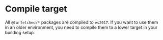 # Compile target

All `@farfetched/*` packages are compiled to `es2017`. If you want to use them in an older environment, you need to compile them to a lower target in your building setup.
